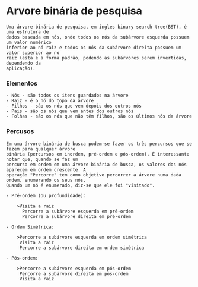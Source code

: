 # Arvore binária de pesquisa
    Uma árvore binária de pesquisa, em ingles binary search tree(BST), é uma estrutura de
    dados baseada em nós, onde todos os nós da subárvore esquerda possuem um valor numérico
    inferior ao nó raiz e todos os nós da subárvore direita possuem um valor superior ao nó
    raiz (esta é a forma padrão, podendo as subárvores serem invertidas, dependendo da 
    aplicação).
 

### Elementos

    - Nós - são todos os itens guardados na árvore
    - Raiz - é o nó do topo da árvore
    - Filhos - são os nós que vem depois dos outros nós
    - Pais - são os nós que vem antes dos outros nós
    - Folhas - são os nós que não têm filhos, são os últimos nós da árvore

### Percusos

    Em uma árvore binária de busca podem-se fazer os três percursos que se fazem para qualquer árvore 
    binária (percursos em inordem, pré-ordem e pós-ordem). É interessante notar que, quando se faz um
    percurso em ordem em uma árvore binária de busca, os valores dos nós aparecem em ordem crescente. A 
    operação "Percorre" tem como objetivo percorrer a árvore numa dada ordem, enumerando os seus nós. 
    Quando um nó é enumerado, diz-se que ele foi "visitado". 

    - Pré-ordem (ou profundidade):

        >Visita a raiz
          Percorre a subárvore esquerda em pré-ordem
          Percorre a subárvore direita em pré-ordem

    - Ordem Simétrica:

        >Percorre a subárvore esquerda em ordem simétrica
         Visita a raiz
         Percorre a subárvore direita em ordem simétrica

    - Pós-ordem:

        >Percorre a subárvore esquerda em pós-ordem
         Percorre a subárvore direita em pós-ordem
         Visita a raiz
